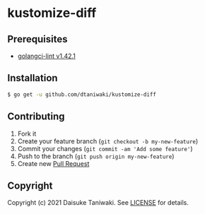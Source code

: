 # kustomize-diff

## Prerequisites

- [golangci-lint v1.42.1](https://github.com/golangci/golangci-lint)

## Installation

```bash
$ go get -u github.com/dtaniwaki/kustomize-diff
```

## Contributing

1. Fork it
2. Create your feature branch (`git checkout -b my-new-feature`)
3. Commit your changes (`git commit -am 'Add some feature'`)
4. Push to the branch (`git push origin my-new-feature`)
5. Create new [Pull Request](../../pull/new/master)

## Copyright

Copyright (c) 2021 Daisuke Taniwaki. See [LICENSE](LICENSE) for details.

